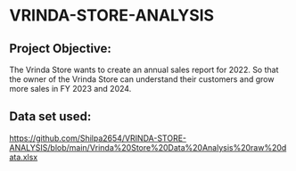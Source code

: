 # VRINDA-STORE-ANALYSIS
 ## Project Objective:
The Vrinda Store wants to create an annual sales report for 2022. So that the owner of the Vrinda Store can understand their customers and grow more sales in FY 2023 and 2024.
## Data set used:
https://github.com/Shilpa2654/VRINDA-STORE-ANALYSIS/blob/main/Vrinda%20Store%20Data%20Analysis%20raw%20data.xlsx
